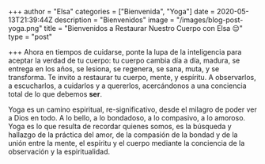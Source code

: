 +++
author = "Elsa"
categories = ["Bienvenida", "Yoga"]
date = 2020-05-13T21:39:44Z
description = "Bienvenidos"
image = "/images/blog-post-yoga.png"
title = "Bienvenidos a Restaurar Nuestro Cuerpo con Elsa 😌"
type = "post"

+++
Ahora en tiempos de cuidarse, ponte la lupa de la inteligencia para aceptar la verdad de tu cuerpo: tu cuerpo cambia día a día, madura, se entrega en los años, se lesiona, se regenera, se sana, muta, y se transforma. Te invito a restaurar tu cuerpo, mente, y espíritu. A observarlos, a escucharlos, a cuidarlos y a quererlos, acercándonos a una conciencia total de lo que debemos **ser**.

Yoga es un camino espiritual, re-significativo, desde el milagro de poder ver a Dios en todo. A lo bello, a lo bondadoso, a lo compasivo, a lo amoroso. Yoga es lo que resulta de recordar quienes somos, es la búsqueda y hallazgo de la práctica del amor, de la compasión de la bondad y de la unión entre la mente, el espíritu y el cuerpo mediante la conciencia de la observación y la espiritualidad.